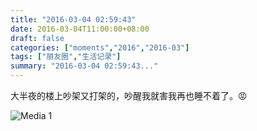 ```yaml
---
title: "2016-03-04 02:59:43"
date: 2016-03-04T11:00:00+08:00
draft: false
categories: ["moments","2016","2016-03"]
tags: ["朋友圈","生活记录"]
summary: "2016-03-04 02:59:43..."
---
```


大半夜的楼上吵架又打架的，吵醒我就害我再也睡不着了。😡

![Media 1](/Moments/photos/2016-03-04/201603040259430.jpg)

